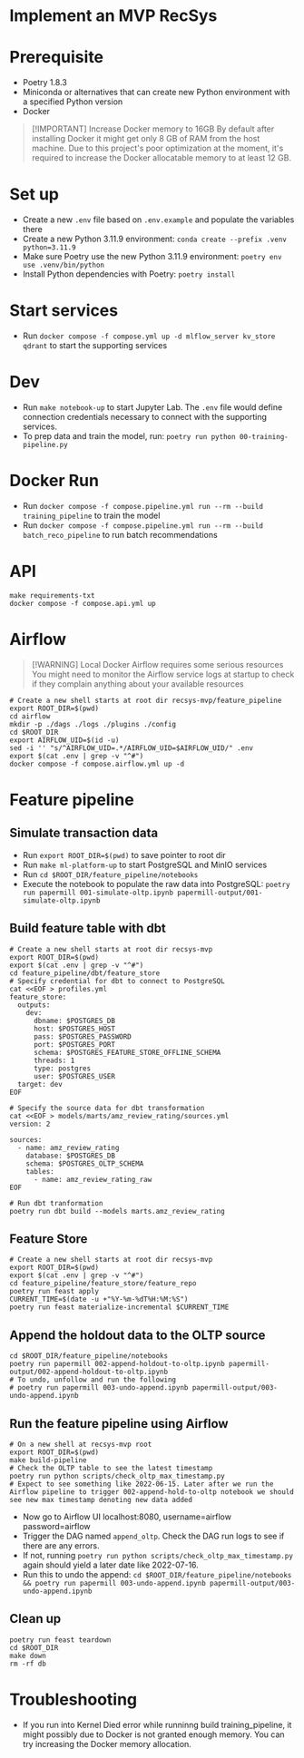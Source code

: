 # Implement an MVP RecSys

# Prerequisite
- Poetry 1.8.3
- Miniconda or alternatives that can create new Python environment with a specified Python version
- Docker

> [!IMPORTANT] Increase Docker memory to 16GB
> By default after installing Docker it might get only 8 GB of RAM from the host machine.
> Due to this project's poor optimization at the moment, it's required to increase the Docker allocatable memory to at least 12 GB.

# Set up
- Create a new `.env` file based on `.env.example` and populate the variables there
- Create a new Python 3.11.9 environment: `conda create --prefix .venv python=3.11.9`
- Make sure Poetry use the new Python 3.11.9 environment: `poetry env use .venv/bin/python`
- Install Python dependencies with Poetry: `poetry install`

# Start services
- Run `docker compose -f compose.yml up -d mlflow_server kv_store qdrant` to start the supporting services

# Dev
- Run `make notebook-up` to start Jupyter Lab. The `.env` file would define connection credentials necessary to connect with the supporting services.
- To prep data and train the model, run: `poetry run python 00-training-pipeline.py`

# Docker Run
- Run `docker compose -f compose.pipeline.yml run --rm --build training_pipeline` to train the model
- Run `docker compose -f compose.pipeline.yml run --rm --build batch_reco_pipeline` to run batch recommendations

# API
```shell
make requirements-txt
docker compose -f compose.api.yml up
```

# Airflow
> [!WARNING] Local Docker Airflow requires some serious resources
> You might need to monitor the Airflow service logs at startup to check if they complain anything about your available resources

```shell
# Create a new shell starts at root dir recsys-mvp/feature_pipeline
export ROOT_DIR=$(pwd)
cd airflow
mkdir -p ./dags ./logs ./plugins ./config
cd $ROOT_DIR
export AIRFLOW_UID=$(id -u)
sed -i '' "s/^AIRFLOW_UID=.*/AIRFLOW_UID=$AIRFLOW_UID/" .env
export $(cat .env | grep -v "^#")
docker compose -f compose.airflow.yml up -d
```

# Feature pipeline
## Simulate transaction data
- Run `export ROOT_DIR=$(pwd)` to save pointer to root dir
- Run `make ml-platform-up` to start PostgreSQL and MinIO services
- Run `cd $ROOT_DIR/feature_pipeline/notebooks`
- Execute the notebook to populate the raw data into PostgreSQL: `poetry run papermill 001-simulate-oltp.ipynb papermill-output/001-simulate-oltp.ipynb`

## Build feature table with dbt
```shell
# Create a new shell starts at root dir recsys-mvp
export ROOT_DIR=$(pwd)
export $(cat .env | grep -v "^#")
cd feature_pipeline/dbt/feature_store
# Specify credential for dbt to connect to PostgreSQL
cat <<EOF > profiles.yml
feature_store:
  outputs:
    dev:
      dbname: $POSTGRES_DB
      host: $POSTGRES_HOST
      pass: $POSTGRES_PASSWORD
      port: $POSTGRES_PORT
      schema: $POSTGRES_FEATURE_STORE_OFFLINE_SCHEMA
      threads: 1
      type: postgres
      user: $POSTGRES_USER
  target: dev
EOF

# Specify the source data for dbt transformation
cat <<EOF > models/marts/amz_review_rating/sources.yml
version: 2

sources:
  - name: amz_review_rating
    database: $POSTGRES_DB
    schema: $POSTGRES_OLTP_SCHEMA
    tables:
      - name: amz_review_rating_raw
EOF

# Run dbt tranformation
poetry run dbt build --models marts.amz_review_rating
```

## Feature Store

```shell
# Create a new shell starts at root dir recsys-mvp
export ROOT_DIR=$(pwd)
export $(cat .env | grep -v "^#")
cd feature_pipeline/feature_store/feature_repo
poetry run feast apply
CURRENT_TIME=$(date -u +"%Y-%m-%dT%H:%M:%S")
poetry run feast materialize-incremental $CURRENT_TIME
```

## Append the holdout data to the OLTP source
```shell
cd $ROOT_DIR/feature_pipeline/notebooks
poetry run papermill 002-append-holdout-to-oltp.ipynb papermill-output/002-append-holdout-to-oltp.ipynb
# To undo, unfollow and run the following
# poetry run papermill 003-undo-append.ipynb papermill-output/003-undo-append.ipynb
```

## Run the feature pipeline using Airflow
```shell
# On a new shell at recsys-mvp root
export ROOT_DIR=$(pwd)
make build-pipeline
# Check the OLTP table to see the latest timestamp
poetry run python scripts/check_oltp_max_timestamp.py
# Expect to see something like 2022-06-15. Later after we run the Airflow pipeline to trigger 002-append-hold-to-oltp notebook we should see new max timestamp denoting new data added
```

- Now go to Airflow UI localhost:8080, username=airflow password=airflow
- Trigger the DAG named `append_oltp`. Check the DAG run logs to see if there are any errors.
- If not, running `poetry run python scripts/check_oltp_max_timestamp.py` again should yield a later date like 2022-07-16.
- Run this to undo the append: `cd $ROOT_DIR/feature_pipeline/notebooks && poetry run papermill 003-undo-append.ipynb papermill-output/003-undo-append.ipynb`


## Clean up
```shell
poetry run feast teardown
cd $ROOT_DIR
make down
rm -rf db
```

# Troubleshooting
- If you run into Kernel Died error while runninng build training_pipeline, it might possibly due to Docker is not granted enough memory. You can try increasing the Docker memory allocation.